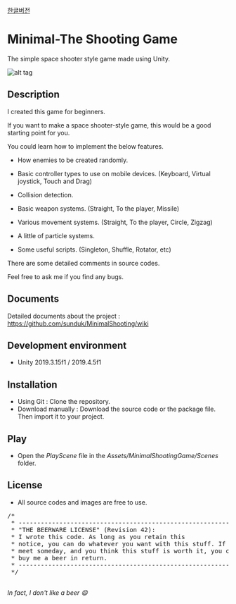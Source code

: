 [한글버전](https://github.com/sunduk/MinimalShooting/blob/master/README-ko.md)

# Minimal-The Shooting Game
The simple space shooter style game made using Unity.

![alt tag](https://github.com/sunduk/MinimalShooting/blob/master/Documents/Images/playani.gif?raw=true)


## Description

I created this game for beginners.

If you want to make a space shooter-style game, this would be a good starting point for you.


You could learn how to implement the below features.
- How enemies to be created randomly.

- Basic controller types to use on mobile devices.
(Keyboard, Virtual joystick, Touch and Drag)

- Collision detection.

- Basic weapon systems.
(Straight, To the player, Missile)

- Various movement systems.
(Straight, To the player, Circle, Zigzag)

- A little of particle systems.

- Some useful scripts.
(Singleton, Shuffle, Rotator, etc)

There are some detailed comments in source codes.

Feel free to ask me if you find any bugs.


## Documents
Detailed documents about the project : 
https://github.com/sunduk/MinimalShooting/wiki


## Development environment
- Unity 2019.3.15f1 / 2019.4.5f1


## Installation
- Using Git : Clone the repository.
- Download manually : Download the source code or the package file. Then import it to your project.


## Play
- Open the _PlayScene_ file in the _Assets/MinimalShootingGame/Scenes_ folder.


## License
- All source codes and images are free to use.

<pre>
/*
 * ------------------------------------------------------------
 * "THE BEERWARE LICENSE" (Revision 42):
 * I wrote this code. As long as you retain this 
 * notice, you can do whatever you want with this stuff. If we
 * meet someday, and you think this stuff is worth it, you can
 * buy me a beer in return.
 * ------------------------------------------------------------
 */
 </pre>

_In fact, I don't like a beer :smile:_
